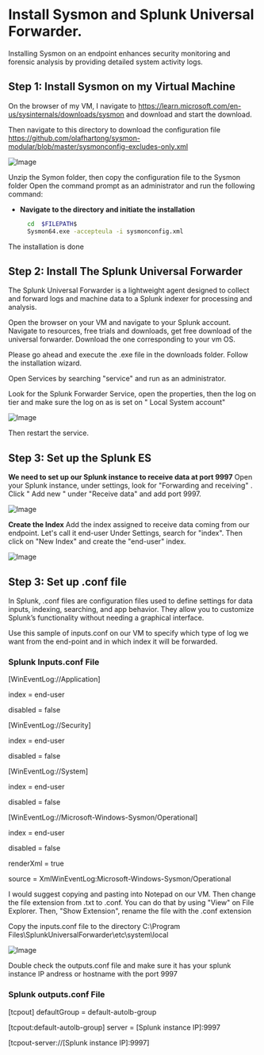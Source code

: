 # Install Sysmon and Splunk Universal Forwarder.
  Installing Sysmon on an endpoint enhances security monitoring and forensic analysis by providing detailed system activity logs.

## Step 1: Install Sysmon on my Virtual Machine
   On the browser of my VM, I navigate to https://learn.microsoft.com/en-us/sysinternals/downloads/sysmon and download and start the download. 

   Then navigate to this directory to download the configuration file https://github.com/olafhartong/sysmon-modular/blob/master/sysmonconfig-excludes-only.xml

   ![Image](https://github.com/user-attachments/assets/64626635-fc65-40f8-8e78-a847a97fffbc)

  Unzip the Symon folder, then copy the configuration file to the Sysmon folder
 Open the command prompt as an administrator and run the following command:

- **Navigate to the directory and initiate the installation**
  ```bash 
    cd  $FILEPATH$
    Sysmon64.exe -accepteula -i sysmonconfig.xml
  ```


The installation is done



## Step 2: Install The Splunk Universal Forwarder


The Splunk Universal Forwarder is a lightweight agent designed to collect and forward logs and machine data to a Splunk indexer for processing and analysis.

Open the browser on your VM and navigate to your Splunk account. Navigate to resources, free trials and downloads, get free download of the universal forwarder. Download the one corresponding to your vm OS.

Please go ahead and execute the .exe file in the downloads folder. Follow the installation wizard.  

Open Services by searching "service" and run as an administrator.

Look for the Splunk Forwarder Service, open the properties, then the log on tier and make sure the log on as is set on " Local System account" 

![Image](https://github.com/user-attachments/assets/79f7a30d-2297-40d0-8df4-6d243f687a80)


Then restart the service. 

## Step 3: Set up the Splunk ES


**We need to set up our Splunk instance to receive data at port 9997**
Open your Splunk instance, under settings, look for "Forwarding and receiving" . Click " Add new " under "Receive data" and add port 9997. 

![Image](https://github.com/user-attachments/assets/d7cb4042-16de-4d92-bf16-35b12255aee8)

**Create the Index**
    Add the index assigned to receive data coming from our endpoint. Let's call it end-user
Under Settings, search for "index". Then click on "New Index" and create the "end-user" index.

![Image](https://github.com/user-attachments/assets/5b99a6d9-7d94-497d-991e-ae556e4f95a7)

## Step 3: Set up .conf file



In Splunk, .conf files are configuration files used to define settings for data inputs, indexing, searching, and app behavior. They allow you to customize Splunk’s functionality without needing a graphical interface.

Use this sample of inputs.conf on our VM to specify which type of log we want from the end-point and in which index it will be forwarded. 

### Splunk Inputs.conf File

[WinEventLog://Application]

index = end-user

disabled = false


[WinEventLog://Security]

index = end-user

disabled = false


[WinEventLog://System]

index = end-user

disabled = false


[WinEventLog://Microsoft-Windows-Sysmon/Operational]

index = end-user

disabled = false

renderXml = true

source = XmlWinEventLog:Microsoft-Windows-Sysmon/Operational






 I would suggest copying and pasting into Notepad on our VM. Then change the file extension from .txt to .conf. You can do that by using "View" on File Explorer. Then, "Show Extension", rename the file with the .conf extension 

 Copy the inputs.conf file to the directory C:\Program Files\SplunkUniversalForwarder\etc\system\local 

 ![Image](https://github.com/user-attachments/assets/4f01bfd6-f4f3-46c3-a613-936f6dbc10eb)


 Double check the outputs.conf file and make sure it has your splunk instance IP andress or hostname with the port 9997

 ### Splunk outputs.conf File

[tcpout]
defaultGroup = default-autolb-group

[tcpout:default-autolb-group]
server = [Splunk instance IP]:9997

[tcpout-server://[Splunk instance IP]:9997]




